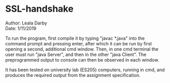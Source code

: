 # SSL-handshake
Author: Leala Darby  
Date: 1/11/2019  

To run the program, first compile it by typing "javac \*.java" into the command prompt and pressing enter, after which it can be run by first opening a second, additional cmd window. Then, in one cmd terminal the user must run "java Server", and then in the other "java Client". The preprogrammed output to console can then be observed in each window.

It has been tested on university lab (ES205) computers, running in cmd, and produces the required output from the assignment specification.
